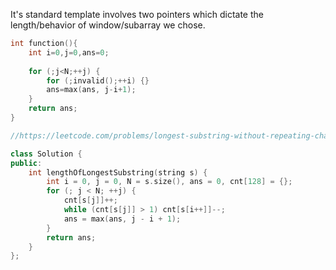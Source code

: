 It's standard template involves two pointers which dictate the length/behavior of window/subarray we chose. 

```cpp
int function(){
	int i=0,j=0,ans=0;
	
	for (;j<N;++j) {
	    for (;invalid();++i) {}
	    ans=max(ans, j-i+1); 
	}
	return ans;
}
```

```cpp
//https://leetcode.com/problems/longest-substring-without-repeating-characters/

class Solution {
public:
    int lengthOfLongestSubstring(string s) {
        int i = 0, j = 0, N = s.size(), ans = 0, cnt[128] = {};
        for (; j < N; ++j) {
            cnt[s[j]]++;
            while (cnt[s[j]] > 1) cnt[s[i++]]--;
            ans = max(ans, j - i + 1);
        }
        return ans;
    }
};
```



